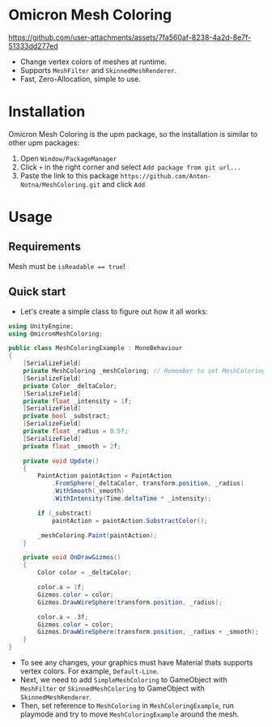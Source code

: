 # Omicron Mesh Coloring
https://github.com/user-attachments/assets/7fa560af-8238-4a2d-8e7f-51333dd277ed
- Change vertex colors of meshes at runtime.
- Supports `MeshFilter` and `SkinnedMeshRenderer`.
- Fast, Zero-Allocation, simple to use.

# Installation
Omicron Mesh Coloring is the upm package, so the installation is similar to other upm packages:
1. Open `Window/PackageManager`
2. Click `+` in the right corner and select `Add package from git url...`
3. Paste the link to this package `https://github.com/Anton-Notna/MeshColoring.git` and click `Add`

# Usage
## Requirements
Mesh must be `isReadable == true`!

## Quick start
- Let's create a simple class to figure out how it all works:
```csharp
using UnityEngine;
using OmicronMeshColoring;

public class MeshColoringExample : MonoBehaviour
{
    [SerializeField]
    private MeshColoring _meshColoring; // Remember to set MeshColoring reference in inspector
    [SerializeField]
    private Color _deltaColor;
    [SerializeField]
    private float _intensity = 1f;
    [SerializeField]
    private bool _substract;
    [SerializeField]
    private float _radius = 0.5f;
    [SerializeField]
    private float _smooth = 2f;

    private void Update()
    {
        PaintAction paintAction = PaintAction
            .FromSphere(_deltaColor, transform.position, _radius)
            .WithSmooth(_smooth)
            .WithIntensity(Time.deltaTime * _intensity);

        if (_substract)
            paintAction = paintAction.SubstractColor();

        _meshColoring.Paint(paintAction);
    }

    private void OnDrawGizmos()
    {
        Color color = _deltaColor;

        color.a = 1f;
        Gizmos.color = color;
        Gizmos.DrawWireSphere(transform.position, _radius);

        color.a = .3f;
        Gizmos.color = color;
        Gizmos.DrawWireSphere(transform.position, _radius + _smooth);
    }
}
```
- To see any changes, your graphics must have Material thats supports vertex colors. For example, `Default-Line`.
- Next, we need to add `SimpleMeshColoring` to GameObject with `MeshFilter` or `SkinnedMeshColoring` to GameObject with `SkinnedMeshRenderer`.
- Then, set reference to `MeshColoring` in `MeshColoringExample`, run playmode and try to move `MeshColoringExample` around the mesh.
